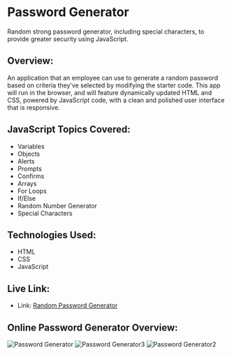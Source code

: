 # Password Generator
Random strong password generator, including special characters, to provide greater security using JavaScript.

## Overview: 

An application that an employee can use to generate a random password based on criteria they’ve selected by modifying the starter code. This app will run in the browser, and will feature dynamically updated HTML and CSS, powered by JavaScript code, with a clean and polished user interface that is responsive.

## JavaScript Topics Covered:
* Variables
* Objects
* Alerts
* Prompts
* Confirms
* Arrays
* For Loops
* If/Else
* Random Number Generator
* Special Characters

## Technologies Used:
* HTML
* CSS
* JavaScript


## Live Link:
* Link: [Random Password Generator](https://inalo1.github.io/Professional-Portfolio/)

## Online Password Generator Overview:
![Password Generator ](https://user-images.githubusercontent.com/73044038/99030457-b4685780-253a-11eb-8b05-8f6657c319f2.png)
![Password Generator3](https://user-images.githubusercontent.com/73044038/99031419-a6b3d180-253c-11eb-9928-6c11d2be312a.png)
![Password Generator2](https://user-images.githubusercontent.com/73044038/99030530-e1b50580-253a-11eb-8c91-10529e125a3c.png)


